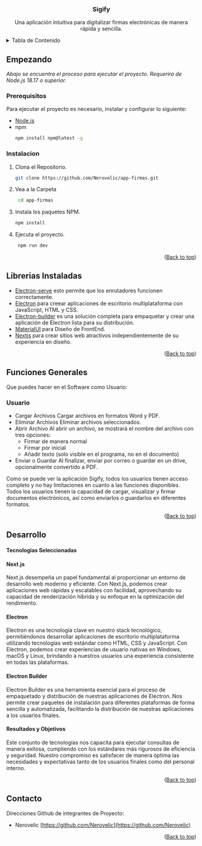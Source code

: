 <!--PROJECT BANNER-->

<a name="readme-top"></a>
<br />

<div align="center">
  <h3 align="center">Sigify</h3>
  <p align="center">
    Una aplicación intuitiva para digitalizar firmas electrónicas de manera rápida y sencilla.
  </p>
</div>
<!--TABLE OF CONTENTS-->
<details>
  <summary>Tabla de Contenido</summary>
  <ol>
    <li>
      <a href="#empezando">Empezando</a>
      <ul>
        <li><a href="#prerequisitos">Prerequisitos</a></li>
        <li><a href="#instalacion">Instalacion</a></li>
      </ul>
    </li>
    <li>
      <a href="#funciones-generales">Funciones Generales</a>
      <ul>
        <li><a href="#usuario">Usuario</a></li>
      </ul>
    </li>
    <li><a href="#librerias-instalados">Librerias Instalados</a></li>
     <li>
      <a href="#desarrollo">Desarrollo</a>
      <ul>
        <li><a href="#tecnologías-seleccionadas">Tecnologías Seleccionadas</a></li>
          <ul>
            <li><a href="#next.js">Next.js</a></li>
            <li><a href="#electron">Electron</a></li>
            <li><a href="#electron-builder">Electron Builder</a></li>
          </ul>
        <li><a href="#resultados-y-objetivos">Resultados y Objetivos</a></li>
      </ul>
     </li>
    <li><a href="#contacto">Contacto</a></li>
  </ol>
</details>

<!-- GETTING STARTED -->

## Empezando

_Abajo se encuentra el proceso para ejecutar el proyecto. Requerira de Node.js 18.17 o superior._

### Prerequisitos

Para ejecutar el proyecto es necesario, instalar y configurar lo siguiente:

- [Node.js](https://nodejs.org/)
- npm
  ```sh
  npm install npm@latest -g
  ```
### Instalacion

1. Clona el Repositorio.
   ```sh
   git clone https://github.com/Nerovelic/app-firmas.git
   ```
2. Vea a la Carpeta
   ```sh
    cd app-firmas
   ```
3. Instala los paquetes NPM.
   ```sh
   npm install
   ```
4. Ejecuta el proyecto.
   ```sh
    npm run dev
   ```
   <p align="right">(<a href="#readme-top">Back to top</a>)</p>

<!-- System Function -->

## Librerias Instaladas

- [Electron-serve](https://www.npmjs.com/package/electron-serve) esto permite que los enrutadores funcionen correctamente.
- [Electron](https://www.electronjs.org/es/) para creear aplicaciones de escritorio multiplataforma con JavaScript, HTML y CSS.
- [Electron-builder](https://www.electron.build/index.html) es una solución completa para empaquetar y crear una aplicación de Electron lista para su distribución.
- [MaterialUI](https://mui.com/) para Diseño de FrontEnd.
- [Nextjs](https://nextjs.org/) para crear sitios web atractivos independientemente de su experiencia en diseño.
  
 <p align="right">(<a href="#readme-top">Back to top</a>)</p>

## Funciones Generales

Que puedes hacer en el Software como Usuario:

### Usuario

- Cargar Archivos
  Cargar archivos en formatos Word y PDF.
- Eliminar Archivos
  Eliminar archivos seleccionados.
- Abrir Archivo
  Al abrir un archivo, se mostrará el nombre del archivo con tres opciones:
  - Firmar de manera normal
  - Firmar por inicial
  - Añadir texto (solo visible en el programa, no en el documento)
- Enviar o Guardar
  Al finalizar, enviar por correo o guardar en un drive, opcionalmente convertido a PDF.

Como se puede ver la aplicación  Sigify, todos los usuarios tienen acceso completo y no hay limitaciones en cuanto a las funciones disponibles. Todos los usuarios tienen la capacidad de cargar, visualizar y firmar documentos electrónicos, así como enviarlos o guardarlos en diferentes formatos. 

 <p align="right">(<a href="#readme-top">Back to top</a>)</p>

<!-- DEVELOPMENT -->

## Desarrollo

#### Tecnologías Seleccionadas

#### Next.js

Next.js desempeña un papel fundamental al proporcionar un entorno de desarrollo web moderno y eficiente. Con Next.js, podemos crear aplicaciones web rápidas y escalables con facilidad, aprovechando su capacidad de renderización híbrida y su enfoque en la optimización del rendimiento.

#### Electron

Electron es una tecnología clave en nuestro stack tecnológico, permitiéndonos desarrollar aplicaciones de escritorio multiplataforma utilizando tecnologías web estándar como HTML, CSS y JavaScript. Con Electron, podemos crear experiencias de usuario nativas en Windows, macOS y Linux, brindando a nuestros usuarios una experiencia consistente en todas las plataformas.

#### Electron Builder

Electron Builder es una herramienta esencial para el proceso de empaquetado y distribución de nuestras aplicaciones de Electron. Nos permite crear paquetes de instalación para diferentes plataformas de forma sencilla y automatizada, facilitando la distribución de nuestras aplicaciones a los usuarios finales.

#### Resultados y Objetivos

Este conjunto de tecnologías nos capacita para ejecutar consultas de manera exitosa, cumpliendo con los estándares más rigurosos de eficiencia y seguridad. Nuestro compromiso es satisfacer de manera óptima las necesidades y expectativas tanto de los usuarios finales como del personal interno.

<p align="right">(<a href="#readme-top">Back to top</a>)</p>

<!-- CONTACT -->

## Contacto

Direcciones Github de integrantes de Proyecto:

- Nerovelic  [https://github.com/Nerovelic](https://github.com/Nerovelic)

<p align="right">(<a href="#readme-top">Back to top</a>)</p>
